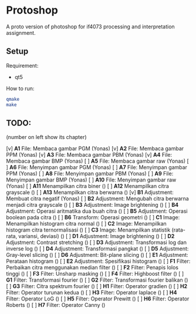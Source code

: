 # Protoshop

A proto version of photoshop for if4073 processing and interpretation assignment.

## Setup

Requirement:

- qt5

How to run:

```bash
qmake
make
```

## TODO:

(number on left show its chapter)

[v] **A1** File: Membaca gambar PGM (Yonas)
[v] **A2** File: Membaca gambar PPM (Yonas)
[v] **A3** File: Membaca gambar PBM (Yonas)
[v] **A4** File: Membaca gambar BMP (Yonas)
[ ] **A5** File: Membaca gambar raw (Yonas)
[ ] **A6** File: Menyimpan gambar PGM (Yonas)
[ ] **A7** File: Menyimpan gambar PPM (Yonas)
[ ] **A8** File: Menyimpan gambar PBM (Yonas)
[ ] **A9** File: Menyimpan gambar BMP (Yonas)
[ ] **A10** File: Menyimpan gambar raw (Yonas)
[ ] **A11** Menampilkan citra biner ()
[ ] **A12** Menampilkan citra grayscale ()
[ ] **A13** Menampilkan citra berwarna ()
[v] **B1** Adjustment: Membuat citra negatif (Yonas)
[ ] **B2** Adjustment: Mengubah citra berwarna menjadi citra grayscale ()
[ ] **B3** Adjustment: Image brightening ()
[ ] **B4** Adjustment: Operasi aritmatika dua buah citra ()
[ ] **B5** Adjustment: Operasi boolean pada citra ()
[ ] **B6** Transform: Operasi geometri ()
[ ] **C1** Image: Menampilkan histogram citra normal ()
[ ] **C2** Image: Menampilkan histogram citra ternormalisasi ()
[ ] **C3** Image: Menampilkan statistik (rata-rata, variansi, deviasi) ()
[ ] **D1** Adjustment: Image brightening ()
[ ] **D2** Adjustment: Contrast stretching ()
[ ] **D3** Adjustment: Transformasi log dan inverse log ()
[ ] **D4** Adjustment: Transformasi pangkat ()
[ ] **D5** Adjustment: Gray-level slicing ()
[ ] **D6** Adjustment: Bit-plane slicing ()
[ ] **E1** Adjustment: Perataan histogram ()
[ ] **E2** Adjustment: Spesifikasi histogram ()
[ ] **F1** Filter: Perbaikan citra menggunakan median filter ()
[ ] **F2** Filter: Penapis lolos tinggi ()
[ ] **F3** Filter: Unsharp masking ()
[ ] **F4** Filter: Highboost filter ()
[ ] **G1** Filter: Transformasi fourier ()
[ ] **G2** Filter: Transformasi fourier balikan ()
[ ] **G3** Filter: Citra spektrum fourier ()
[ ] **H1** Filter: Operator gradien ()
[ ] **H2** Filter: Operator turunan kedua ()
[ ] **H3** Filter: Operator laplace ()
[ ] **H4** Filter: Operator LoG ()
[ ] **H5** Filter: Operator Prewitt ()
[ ] **H6** Filter: Operator Roberts ()
[ ] **H7** Filter: Operator Canny ()

